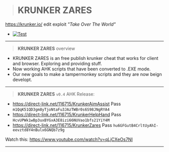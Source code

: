 ># KRUNKER ZARES 
https://krunker.io/ edit exploit *"Take Over The World"*
+ [![Test](https://img.shields.io/github/followers/zaresx?style=social)](https://discord.gg/Xr9swaQ)
__________________________________
>**KRUNKER ZARES** overview
- KRUNKER ZARES is an free publish krunker cheat that works for client and browser. Exploring and providing stuff.
- Now working AHK scripts that have been converted to .EXE mode.
- Our new goals to make a tampermonkey scripts and they are now beign developt.
__________________________________
>**KRUNKER ZARES** `v0.4` AHK Release:
- https://direct-link.net/116715/KrunkerAimAssist Pass `m1QqK51QD3gm8yTjoNtaFu3JAzTWBr0s6S98JNgRYA4`
- https://direct-link.net/116715/KrunkerHelpHand Pass `HcvUPWk1wBp3uxBYGxA3E8izi66NUVao1bfs21YiY4M`
- https://direct-link.net/116715/KrunkerZares Pass `hu6GFGutB4CrltUyAhI-eevztd8Y4nBulx6GNQb7z9g`

Watch this: https://www.youtube.com/watch?v=qLjCXeOs7NI
__________________________________
